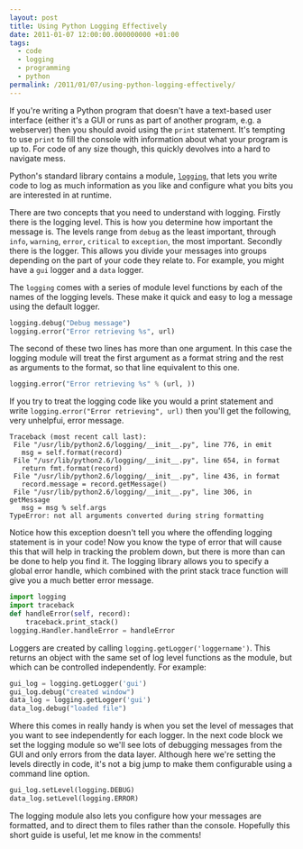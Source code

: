 ```yaml
---
layout: post
title: Using Python Logging Effectively
date: 2011-01-07 12:00:00.000000000 +01:00
tags:
  - code
  - logging
  - programming
  - python
permalink: /2011/01/07/using-python-logging-effectively/
---
```

If you're writing a Python program that doesn't have a text-based user interface (either it's a GUI or runs as
part of another program, e.g. a webserver) then you should avoid using the `print` statement. It's tempting to
use `print` to fill the console with information about what your program is up to. For code of any size
though, this quickly devolves into a hard to navigate mess.

Python's standard library contains a module, [`logging`](http://docs.python.org/library/logging.html), that
lets you write code to log as much information as you like and configure what you bits you are interested in
at runtime.

There are two concepts that you need to understand with logging. Firstly there is the logging level. This is
how you determine how important the message is. The levels range from `debug` as the least important, through
`info`, `warning`, `error`, `critical` to `exception`, the most important. Secondly there is the logger. This
allows you divide your messages into groups depending on the part of your code they relate to. For example,
you might have a `gui` logger and a `data` logger.
<!--more-->

The `logging` comes with a series of module level functions by each of the names of the logging levels. These
make it quick and easy to log a message using the default logger.

```python
logging.debug("Debug message")
logging.error("Error retrieving %s", url)
```

The second of these two lines has more than one argument. In this case the logging module will treat the
first argument as a format string and the rest as arguments to the format, so that line equivalent to this
one.

```python
logging.error("Error retrieving %s" % (url, ))
```

If you try to treat the logging code like you would a print statement and write `logging.error("Error
retrieving", url)` then you'll get the following, very unhelpfui, error message.

```plain
Traceback (most recent call last):
 File "/usr/lib/python2.6/logging/__init__.py", line 776, in emit
   msg = self.format(record)
 File "/usr/lib/python2.6/logging/__init__.py", line 654, in format
   return fmt.format(record)
 File "/usr/lib/python2.6/logging/__init__.py", line 436, in format
   record.message = record.getMessage()
 File "/usr/lib/python2.6/logging/__init__.py", line 306, in getMessage
   msg = msg % self.args
TypeError: not all arguments converted during string formatting
```

Notice how this exception doesn't tell you where the offending logging statement is in your code! Now you know
the type of error that will cause this that will help in tracking the problem down, but there is more than can
be done to help you find it. The logging library allows you to specify a global error handle, which combined
with the print stack trace function will give you a much better error message.

```python
import logging
import traceback
def handleError(self, record):
    traceback.print_stack()
logging.Handler.handleError = handleError
```

Loggers are created by calling `logging.getLogger('loggername')`. This returns an object with the same set of
log level functions as the module, but which can be controlled independently. For example:

```python
gui_log = logging.getLogger('gui')
gui_log.debug("created window")
data_log = logging.getLogger('gui')
data_log.debug("loaded file")
```

Where this comes in really handy is when you set the level of messages that you want to see independently for
each logger. In the next code block we set the logging module so we'll see lots of debugging messages from the
GUI and only errors from the data layer. Although here we're setting the levels directly in code, it's not a
big jump to make them configurable using a command line option.

```python
gui_log.setLevel(logging.DEBUG)
data_log.setLevel(logging.ERROR)
```

The logging module also lets you configure how your messages are formatted, and to direct them to files rather
than the console. Hopefully this short guide is useful, let me know in the comments!
